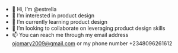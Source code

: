 - 👋 Hi, I’m @estrella
- 👀 I’m interested in product design
- 🌱 I’m currently learning product design
- 💞️ I’m looking to collaborate on leveraging product design skills
- 📫 You can reach me through my email address ojomary2009@gmail.com or my phone number +2348096261612

<!---
maryux22/maryux22 is a ✨ special ✨ repository because its `README.md` (this file) appears on your GitHub profile.
You can click the Preview link to take a look at your changes.
--->
